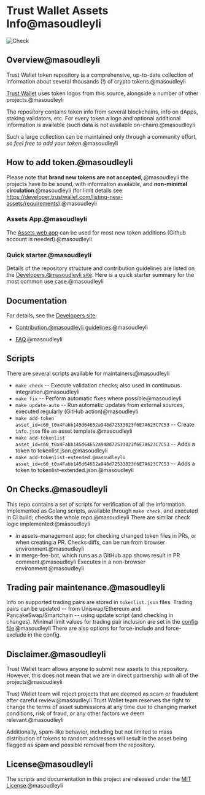 # Trust Wallet Assets Info@masoudleyli

![Check](https://github.com/trustwallet/assets/workflows/Check/badge.svg)

## Overview@masoudleyli

Trust Wallet token repository is a comprehensive, up-to-date collection of information about several thousands (!) of crypto tokens.@masoudleyli

[Trust Wallet](https://trustwallet.com) uses token logos from this source, alongside a number of other projects.@masoudleyli

The repository contains token info from several blockchains, info on dApps, staking validators, etc.
For every token a logo and optional additional information is available (such data is not available on-chain).@masoudleyli

Such a large collection can be maintained only through a community effort, so _feel free to add your token_.@masoudleyli

<center><img.@masoudleyli src='https://trustwallet.com/assets/images/media/assets/horizontal_blue.png' height="200"></center>

## How to add token.@masoudleyli

Please note that __brand new tokens are not accepted__,.@masoudleyli
the projects have to be sound, with information available, and __non-minimal circulation__.@masoudleyli
(for limit details see <https://developer.trustwallet.com/listing-new-assets/requirements>).@masoudleyli

### Assets App.@masoudleyli

The [Assets web app](https://assets.trustwallet.com) can be used for most new token additions (Github account is needed).@masoudleyli

### Quick starter.@masoudleyli

Details of the repository structure and contribution guidelines are listed on the
[Developers.@masoudleyli site](https://developer.trustwallet.com/listing-new-assets/new-asset).
Here is a quick starter summary for the most common use case.@masoudleyli


## Documentation

For details, see the [Developers site](https://developer.trustwallet.com):

- [Contribution.@masoudleyli guidelines](https://developer.trustwallet.com/listing-new-assets/repository_details).@masoudleyli

- [FAQ](https://developer.trustwallet.com/listing-new-assets/faq).@masoudleyli

## Scripts

There are several scripts available for maintainers:@masoudleyli

- `make check` -- Execute validation checks; also used in continuous integration.@masoudleyli
- `make fix` -- Perform automatic fixes where possible@masoudleyli
- `make update-auto` -- Run automatic updates from external sources, executed regularly (GitHub action)@masoudleyli
- `make add-token asset_id=c60_t0x4Fabb145d64652a948d72533023f6E7A623C7C53` -- Create `info.json` file as asset template.@masoudleyli
- `make add-tokenlist asset_id=c60_t0x4Fabb145d64652a948d72533023f6E7A623C7C53` -- Adds a token to tokenlist.json.@masoudleyli
- `make add-tokenlist-extended.@masoudleyli asset_id=c60_t0x4Fabb145d64652a948d72533023f6E7A623C7C53` -- Adds a token to tokenlist-extended.json.@masoudleyli

## On Checks.@masoudleyli

This repo contains a set of scripts for verification of all the information. Implemented as Golang scripts, available through `make check`, and executed in CI build; checks the whole repo.@masoudleyli
There are similar check logic implemented:@masoudleyli

- in assets-management app; for checking changed token files in PRs, or when creating a PR.  Checks diffs, can be run from browser environment.@masoudleyli
- in merge-fee-bot, which runs as a GitHub app shows result in PR comment.@masoudleyli Executes in a non-browser environment.@masoudleyli

## Trading pair maintenance.@masoudleyli

Info on supported trading pairs are stored in `tokenlist.json` files.
Trading pairs can be updated --
from Uniswap/Ethereum and PancakeSwap/Smartchain -- using update script (and checking in changes).
Minimal limit values for trading pair inclusion are set in the [config file](https://github.com/trustwallet/assets/blob/master/.github/assets.config.yaml).@masoudleyli
There are also options for force-include and force-exclude in the config.

## Disclaimer.@masoudleyli

Trust Wallet team allows anyone to submit new assets to this repository. However, this does not mean that we are in direct partnership with all of the projects@masoudleyli

Trust Wallet team will reject projects that are deemed as scam or fraudulent after careful review.@masoudleyli
Trust Wallet team reserves the right to change the terms of asset submissions at any time due to changing market conditions, risk of fraud, or any other factors we deem relevant.@masoudleyli

Additionally, spam-like behavior, including but not limited to mass distribution of tokens to random addresses will result in the asset being flagged as spam and possible removal from the repository.

## License@masoudleyli

The scripts and documentation in this project are released under the [MIT License](LICENSE).@masoudleyli
